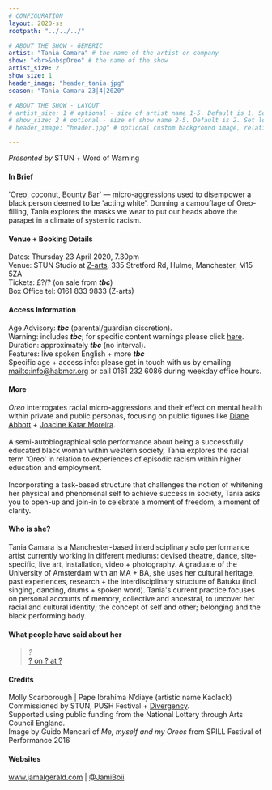 ```yaml
---
# CONFIGURATION
layout: 2020-ss
rootpath: "../../../"

# ABOUT THE SHOW - GENERIC
artist: "Tania Camara" # the name of the artist or company
show: "<br>&nbspOreo" # the name of the show
artist_size: 2
show_size: 1
header_image: "header_tania.jpg"    
season: "Tania Camara 23|4|2020"

# ABOUT THE SHOW - LAYOUT
# artist_size: 1 # optional - size of artist name 1-5. Default is 1. Set longer names to lower values
# show_size: 2 # optional - size of show name 2-5. Default is 2. Set longer names to lower values
# header_image: "header.jpg" # optional custom background image, relative to current page

---
```

*Presented by* STUN *+* Word of Warning       
         
#### In Brief      
'Oreo, coconut, Bounty Bar' — micro-aggressions used to disempower a black person deemed to be 'acting white'. Donning a camouflage of Oreo-filling, Tania explores the masks we wear to put our heads above the parapet in a climate of systemic racism.          
        
#### Venue + Booking Details           
Dates: Thursday 23 April 2020, 7.30pm        
Venue: STUN Studio at <a href="https://www.royalexchange.co.uk/where-how-to-find-us" target="_blank">Z-arts</a>, 335 Stretford Rd, Hulme, Manchester, M15 5ZA         
Tickets: £?/? (on sale from ***tbc***)            
Box Office tel: 0161 833 9833 (Z-arts)           
          
#### Access Information        
Age Advisory: ***tbc*** (parental/guardian discretion).<br>Warning: includes ***tbc***; for specific content warnings please click [here](/warnings).<br>Duration: approximately ***tbc*** (no interval).<br>Features: live spoken English + more ***tbc***<br>Specific age + access info: please get in touch with us by emailing <mailto:info@habmcr.org> or call 0161 232 6086 during weekday office hours.         
             
#### More         
*Oreo* interrogates racial micro-aggressions and their effect on mental health within private and public personas, focusing on public figures like <a href="http://en.wikipedia.org/wiki/Diane_Abbott" target="_blank">Diane Abbott</a> + <a href="http://en.wikipedia.org/wiki/Joacine_Katar_Moreira" target="_blank">Joacine Katar Moreira</a>.<br><br>A semi-autobiographical solo performance about being a successfully educated black woman within western society, Tania explores the racial term 'Oreo' in relation to experiences of episodic racism within higher education and employment.<br><br>Incorporating a task-based structure that challenges the notion of whitening her physical and phenomenal self to achieve success in society, Tania asks you to open-up and join-in to celebrate a moment of freedom, a moment of clarity.       
         
#### Who is she?        
Tania Camara is a Manchester-based interdisciplinary solo performance artist currently working in different mediums: devised theatre, dance, site-specific, live art, installation, video + photography. A graduate of the University of Amsterdam with an MA + BA, she uses her cultural heritage, past experiences, research + the interdisciplinary structure of Batuku (incl. singing, dancing, drums + spoken word). Tania's current practice focuses on personal accounts of memory, collective and ancestral, to uncover her racial and cultural identity; the concept of self and other; belonging and the black performing body.           
         
#### What people have said about her        
>*?*<br><a href="http://exeuntmagazine.com/reviews/review-fadoublegot-at-contact-manchester" target="_blank">? on ? at ?</a>       
        
#### Credits          
Molly Scarborough | Pape Ibrahima N’diaye (artistic name Kaolack)
Commissioned by STUN, PUSH Festival + [Divergency](/hab/divergency).<br>Supported using public funding from the National Lottery through Arts Council England.<br>Image by Guido Mencari of *Me, myself and my Oreos* from SPILL Festival of Performance 2016           
        
#### Websites          
<a href="http://www.jamalgerald.com/idol" target="_blank">www.jamalgerald.com</a> | <a href="http://twitter.com/JamiBoii" target="_blank">@JamiBoii</a>
